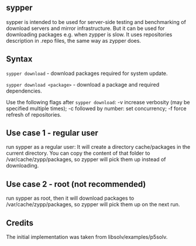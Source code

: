 sypper
-------------------------------------

sypper is intended to be used for server-side testing and benchmarking of download servers and mirror infrastructure.
But it can be used for downloading packages e.g. when zypper is slow.
It uses repositories description in .repo files, the same way as zypper does.

## Syntax

`sypper download` - download packages required for system update.

`sypper download <package>` - download a package and required dependencies.

Use the following flags after `sypper download`:
-v increase verbosity (may be specified multiple times);
-c followed by number: set concurrency;
-f force refresh of repositories.

## Use case 1 - regular user

run sypper as a regular user: It will create a directory cache/packages in the current directory.
You can copy the content of that folder to /var/cache/zypp/packages, so zypper will pick them up instead of downloading.

## Use case 2 - root (not recommended)

run sypper as root, then it will download packages to /var/cache/zypp/packages, so zypper will pick them up on the next run.

## Credits

The initial implementation was taken from libsolv/examples/p5solv.
